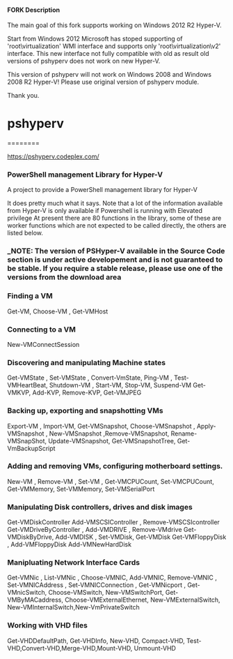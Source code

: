#### FORK Description
The main goal of this fork supports working on Windows 2012 R2 Hyper-V. 

Start from Windows 2012 Microsoft has stoped supporting of 'root\virtualization' WMI interface and supports only 'root\virtualization\v2' interface. This new interface not fully compatible with old as result old versions of pshyperv does not work on new Hyper-V.
 
This version of pshyperv will not work on Windows 2008 and Windows 2008 R2 Hyper-V! Please use original version of pshyperv module.

Thank you.


# pshyperv
========

https://pshyperv.codeplex.com/


### PowerShell management Library for Hyper-V
A project to provide a PowerShell management library for Hyper-V 

It does pretty much what it says. Note that a lot of the information available from Hyper-V is only available if Powershell is running with Elevated privilege 
At present there are 80 functions in the library, some of these are worker functions which are not expected to be called directly, the others are listed below.

### _NOTE: The version of PSHyper-V available in the Source Code section is under active developement and is not guaranteed to be stable. If you require a stable release, please use one of the versions from the download area
### Finding a VM
Get-VM, Choose-VM , Get-VMHost

### Connecting to a VM
New-VMConnectSession

### Discovering and manipulating Machine states
Get-VMState , Set-VMState , Convert-VmState, 
Ping-VM , Test-VMHeartBeat, Shutdown-VM , Start-VM, Stop-VM, Suspend-VM
Get-VMKVP, Add-KVP, Remove-KVP, Get-VMJPEG

### Backing up, exporting and snapshotting VMs
Export-VM , Import-VM, Get-VMSnapshot, Choose-VMSnapshot , Apply-VMSnapshot , New-VMSnapshot ,Remove-VMSnapshot, Rename-VMSnapShot, Update-VMSnapshot, Get-VMSnapshotTree, Get-VmBackupScript

### Adding and removing VMs, configuring motherboard settings.
New-VM , Remove-VM , Set-VM , Get-VMCPUCount, Set-VMCPUCount, Get-VMMemory, Set-VMMemory, Set-VMSerialPort

### Manipulating Disk controllers, drives and disk images
Get-VMDiskController
Add-VMSCSIController , Remove-VMSCSIcontroller
Get-VMDriveByController , Add-VMDRIVE , Remove-VMdrive
Get-VMDiskByDrive, Add-VMDISK , Set-VMDisk, Get-VMDisk
Get-VMFloppyDisk , Add-VMFloppyDisk
Add-VMNewHardDisk

### Manipluating Network Interface Cards
Get-VMNic , List-VMNic , Choose-VMNIC, Add-VMNIC, Remove-VMNIC , Set-VMNICAddress , Set-VMNICConnection , Get-VMNicport , 
Get-VMnicSwitch, Choose-VMSwitch, New-VMSwitchPort, Get-VMByMACaddress, Choose-VMExternalEthernet,
New-VMExternalSwitch, New-VMInternalSwitch,New-VmPrivateSwitch

### Working with VHD files
Get-VHDDefaultPath, Get-VHDInfo, New-VHD, Compact-VHD, Test-VHD,Convert-VHD,Merge-VHD,Mount-VHD, Unmount-VHD
